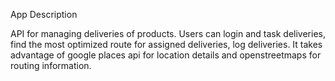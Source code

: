 App Description
   

  API for managing deliveries of products. Users can login and task deliveries, find the most optimized route for assigned deliveries, log deliveries. It takes advantage of google places api for location details and openstreetmaps for routing information.


